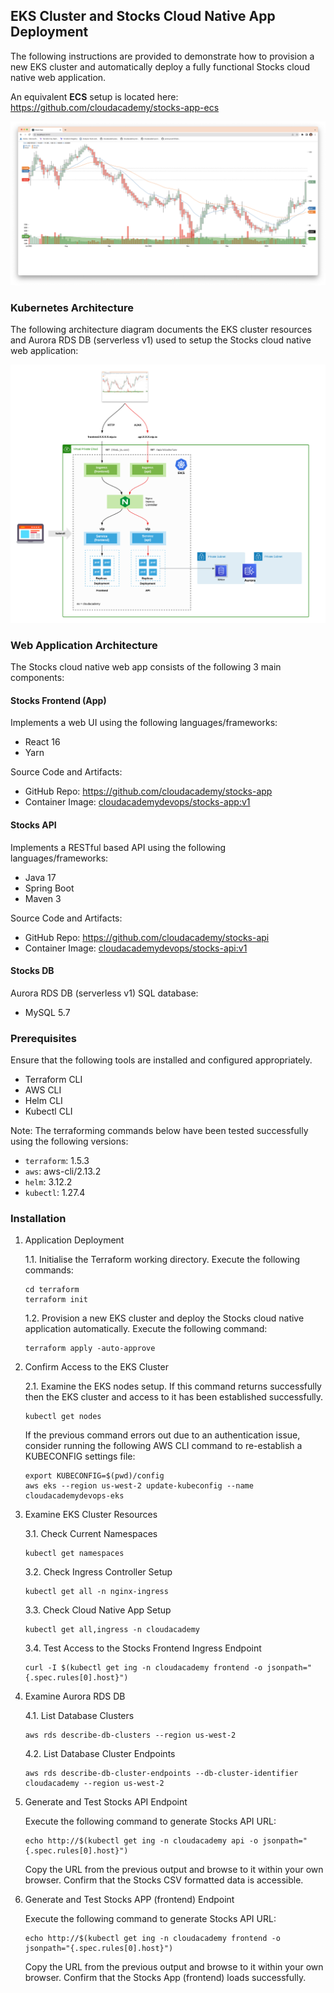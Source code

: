 ## EKS Cluster and Stocks Cloud Native App Deployment
The following instructions are provided to demonstrate how to provision a new EKS cluster and automatically deploy a fully functional Stocks cloud native web application.

An equivalent **ECS** setup is located here:
https://github.com/cloudacademy/stocks-app-ecs

![Stocks App](/docs/stocks.png)

### Kubernetes Architecture
The following architecture diagram documents the EKS cluster resources and Aurora RDS DB (serverless v1) used to setup the Stocks cloud native web application:

![Stocks App](/docs/eks-stocks-v2.png)

### Web Application Architecture
The Stocks cloud native web app consists of the following 3 main components:

#### Stocks Frontend (App)

Implements a web UI using the following languages/frameworks:

- React 16
- Yarn

Source Code and Artifacts:

- GitHub Repo: https://github.com/cloudacademy/stocks-app
- Container Image: [cloudacademydevops/stocks-app:v1](https://hub.docker.com/r/cloudacademydevops/stocks-app)

#### Stocks API

Implements a RESTful based API using the following languages/frameworks:

- Java 17
- Spring Boot
- Maven 3

Source Code and Artifacts:

- GitHub Repo: https://github.com/cloudacademy/stocks-api
- Container Image: [cloudacademydevops/stocks-api:v1](https://hub.docker.com/r/cloudacademydevops/stocks-api)

#### Stocks DB

Aurora RDS DB (serverless v1) SQL database:

- MySQL 5.7

### Prerequisites
Ensure that the following tools are installed and configured appropriately.

- Terraform CLI
- AWS CLI
- Helm CLI
- Kubectl CLI

Note: The terraforming commands below have been tested successfully using the following versions:

- `terraform`: 1.5.3
- `aws`: aws-cli/2.13.2
- `helm`: 3.12.2
- `kubectl`: 1.27.4

### Installation

1. Application Deployment

    1.1. Initialise the Terraform working directory. Execute the following commands:

    ```
    cd terraform
    terraform init
    ```

    1.2. Provision a new EKS cluster and deploy the Stocks cloud native application automatically. Execute the following command:

    ```
    terraform apply -auto-approve
    ```

2. Confirm Access to the EKS Cluster

    2.1. Examine the EKS nodes setup. If this command returns successfully then the EKS cluster and access to it has been established successfully.

    ```
    kubectl get nodes
    ```

    If the previous command errors out due to an authentication issue, consider running the following AWS CLI command to re-establish a KUBECONFIG settings file:

    ```
    export KUBECONFIG=$(pwd)/config
    aws eks --region us-west-2 update-kubeconfig --name cloudacademydevops-eks
    ```

3. Examine EKS Cluster Resources

    3.1. Check Current Namespaces

    ```
    kubectl get namespaces
    ```

    3.2. Check Ingress Controller Setup

    ```
    kubectl get all -n nginx-ingress
    ```

    3.3. Check Cloud Native App Setup

    ```
    kubectl get all,ingress -n cloudacademy
    ```

    3.4. Test Access to the Stocks Frontend Ingress Endpoint

    ```
    curl -I $(kubectl get ing -n cloudacademy frontend -o jsonpath="{.spec.rules[0].host}")
    ```

4. Examine Aurora RDS DB

    4.1. List Database Clusters

    ```
    aws rds describe-db-clusters --region us-west-2
    ```

    4.2. List Database Cluster Endpoints

    ```
    aws rds describe-db-cluster-endpoints --db-cluster-identifier cloudacademy --region us-west-2
    ```

5. Generate and Test Stocks API Endpoint

    Execute the following command to generate Stocks API URL:

    ```
    echo http://$(kubectl get ing -n cloudacademy api -o jsonpath="{.spec.rules[0].host}")
    ```

    Copy the URL from the previous output and browse to it within your own browser. Confirm that the Stocks CSV formatted data is accessible.

6. Generate and Test Stocks APP (frontend) Endpoint

    Execute the following command to generate Stocks API URL:

    ```
    echo http://$(kubectl get ing -n cloudacademy frontend -o jsonpath="{.spec.rules[0].host}")
    ```

    Copy the URL from the previous output and browse to it within your own browser. Confirm that the Stocks App (frontend) loads successfully.